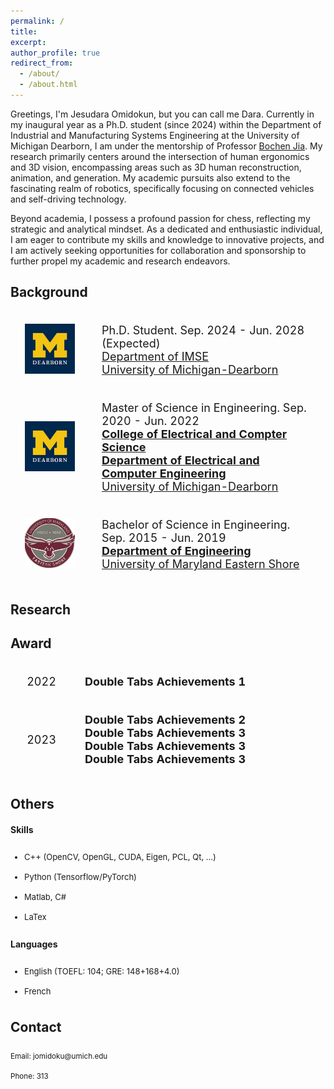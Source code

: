 ```yaml
---
permalink: /
title:
excerpt:
author_profile: true
redirect_from:
  - /about/
  - /about.html
---
```


Greetings, I'm Jesudara Omidokun, but you can call me Dara. Currently in my inaugural year as a Ph.D. student (since 2024) within the Department of Industrial and Manufacturing Systems Engineering at the University of Michigan Dearborn, I am under the mentorship of Professor [Bochen Jia](http://www./). My research primarily centers around the intersection of human ergonomics and 3D vision, encompassing areas such as 3D human reconstruction, animation, and generation. My academic pursuits also extend to the fascinating realm of robotics, specifically focusing on connected vehicles and self-driving technology.

Beyond academia, I possess a profound passion for chess, reflecting my strategic and analytical mindset. As a dedicated and enthusiastic individual, I am eager to contribute my skills and knowledge to innovative projects, and I am actively seeking opportunities for collaboration and sponsorship to further propel my academic and research endeavors.

## Background

<div>
<table style="width:100%;border:none;border-spacing:0px;border-collapse:separate;margin-right:auto;margin-left:auto;font-size: large">
<tr>
<td style="padding:20px;width:25%;vertical-align:middle;border:none" align="center">
<img width="80" src="../images/umdearborn.png"/> 
</td>
<td style="padding:20px;width:75%;vertical-align:middle;border: none" align="left">
Ph.D. Student. Sep. 2024 - Jun. 2028 (Expected)<br>
<a href="https://umdearborn.edu/cecs">Department of IMSE</a><br>
<a href="https://umdearborn.edu">University of Michigan-Dearborn</a><br>
</td>
</tr>
<tr>
<td style="padding:20px;width:25%;vertical-align:middle;border:none" align="center">
<img width="80" src="../images/umdearborn.png"/> 
</td>
<td style="padding:20px;width:75%;vertical-align:middle;border: none" align="left">
Master of Science in Engineering. Sep. 2020 - Jun. 2022<br>
<a href="https://umdearborn.edu/cecs"><b>College of Electrical and Compter Science</b></a><br>
<a href="https://umdearborn.edu/cecs"><b>Department of Electrical and Computer Engineering</b></a><br>  
<a href="https://wwwcp.umes.edu/">University of Michigan-Dearborn</a><br>
</td>
</tr>
<tr>
<td style="padding:20px;width:25%;vertical-align:middle;border:none" align="center">
<img width="80" src="../images/umes.png"/> 
</td>
<td style="padding:20px;width:75%;vertical-align:middle;border: none" align="left">
Bachelor of Science in Engineering. Sep. 2015 - Jun. 2019<br>
<a href="https://wwwcp.umes.edu/engineering/"><b>Department of Engineering</b></a><br>
<a href="https://wwwcp.umes.edu/">University of Maryland Eastern Shore</a><br>
</td>
</tr>
</table>
</div>

## Research

## Award

<div>
<table style="width:100%;border:none;border-spacing:0px;border-collapse:separate;margin-right:auto;margin-left:auto;font-size: large">
<tr>
<td style="padding:10px;width:25%;vertical-align:middle;border:none" align="center">2022
</td>
<td style="padding:20px;width:75%;vertical-align:middle;border: none" align="left">
<b>Double Tabs Achievements 1</b>
</td>
</tr>
<tr>
<td style="padding:20px;width:25%;vertical-align:middle;border:none" align="center">
2023
</td>
<td style="padding:20px;width:75%;vertical-align:middle;border: none" align="left">
<b>Double Tabs Achievements 2</b><br>
<b>Double Tabs Achievements 3</b><br> 
<b>Double Tabs Achievements 3</b><br> 
<b>Double Tabs Achievements 3</b><br>  
</td>
</tr>
</table>
</div>

## Others

<div>
<div class="col-md-2">
<h4>Skills</h4>
</div>
<div class="col-md-10">
<ul style="line-height: 2rem; font-size: small;">
<li>C++ (OpenCV, OpenGL, CUDA, Eigen, PCL, Qt, ...)</li>
<li>Python (Tensorflow/PyTorch)</li>
<li>Matlab, C#</li>
<li>LaTex</li>
</ul>
<h4>Languages</h4>
</div>
<div class="col-md-10">
<ul style="line-height: 2rem; font-size: small;">
<li>English (TOEFL: 104; GRE: 148+168+4.0)</li>
<li>French </li>
</ul>
</div>
</div>

## Contact

<div>
<div style="line-height: 2rem; font-size: smaller;">
Email: jomidoku@umich.edu<br>
Phone: 313
</div>
</div>
